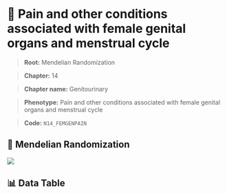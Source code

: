 # 🧪 Pain and other conditions associated with female genital organs and menstrual cycle

> **Root:** Mendelian Randomization

> **Chapter:** 14  

> **Chapter name:** Genitourinary

> **Phenotype:** Pain and other conditions associated with female genital organs and menstrual cycle  

> **Code:** `N14_FEMGENPAIN`

## 🧬 Mendelian Randomization  

<img src="/MR/Figures/Forward/N14_FEMGENPAIN.png"/>

## 📊 Data Table

<CsvTableMRF src="/public/MR/Data/Forward/N14_FEMGENPAIN.csv"/>
